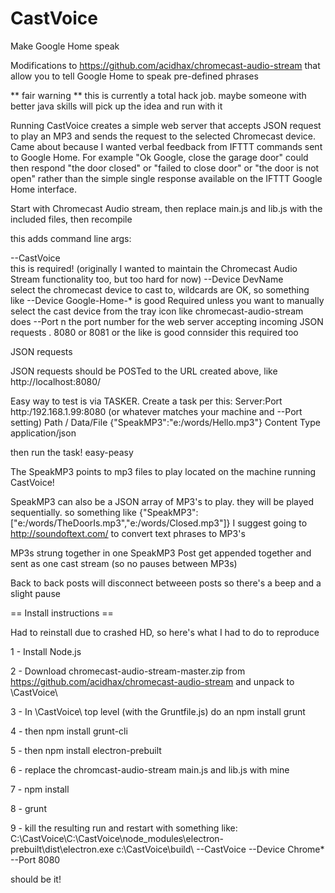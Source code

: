 # CastVoice

Make Google Home speak

Modifications to https://github.com/acidhax/chromecast-audio-stream that allow you to tell Google Home to speak pre-defined phrases

** fair warning ** this is currently a total hack job.  maybe someone with better java skills will pick up the idea and run with it

Running CastVoice creates a simple web server that accepts JSON request to play an MP3 and sends the request to the selected Chromecast device.  Came about because I wanted verbal feedback from IFTTT commands sent to Google Home.  For example "Ok Google, close the garage door" could then respond "the door closed" or "failed to close door" or "the door is not open" rather than the simple single response available on the IFTTT Google Home interface.

Start with Chromecast Audio stream, then replace main.js and lib.js with the included files, then recompile

this adds command line args:

--CastVoice       
    this is required!  (originally I wanted to maintain the Chromecast Audio Stream functionality too, but too hard for now)
--Device DevName  
    select the chromecast device to cast to, wildcards are OK, so something like --Device Google-Home-* is good
    Required unless you want to manually select the cast device from the tray icon like chromecast-audio-stream does
--Port n
    the port number for the web server accepting incoming JSON requests .  8080 or 8081 or the like is good
    connsider this required too

JSON requests

JSON requests should be POSTed to the URL created above, like http://localhost:8080/

Easy way to test is via TASKER.  Create a task per this:
Server:Port     http:/192.168.1.99:8080     (or whatever matches your machine and --Port setting)
Path            /
Data/File       {"SpeakMP3":"e:/words/Hello.mp3"}
Content Type    application/json

then run the task!  easy-peasy

The SpeakMP3 points to mp3 files to play located on the machine running CastVoice!  

SpeakMP3 can also be a JSON array of MP3's to play.  they will be played sequentially.  so something like {"SpeakMP3":["e:/words/TheDoorIs.mp3","e:/words/Closed.mp3"]}  I suggest going to http://soundoftext.com/ to convert text phrases to MP3's

MP3s strung together in one SpeakMP3 Post get appended together and sent as one cast stream (so no pauses between MP3s)

Back to back posts will disconnect betweeen posts so there's a beep and a slight pause

== Install instructions ==

Had to reinstall due to crashed HD, so here's what I had to do to reproduce

1 - Install Node.js

2 - Download chromecast-audio-stream-master.zip from https://github.com/acidhax/chromecast-audio-stream and unpack to \CastVoice\

3 - In \CastVoice\ top level (with the Gruntfile.js) do an npm install grunt

4 - then npm install grunt-cli

5 - then npm install electron-prebuilt

6 - replace the chromcast-audio-stream main.js and lib.js with mine

7 - npm install

8 - grunt

9 - kill the resulting run and restart with something like:
C:\CastVoice\C:\CastVoice\node_modules\electron-prebuilt\dist\electron.exe c:\CastVoice\build\ --CastVoice --Device Chrome* --Port 8080

should be it!


